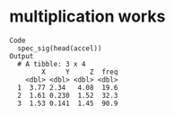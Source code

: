 # multiplication works

    Code
      spec_sig(head(accel))
    Output
      # A tibble: 3 x 4
            X     Y     Z  freq
        <dbl> <dbl> <dbl> <dbl>
      1  3.77 2.34   4.08  19.6
      2  1.61 0.230  1.52  32.3
      3  1.53 0.141  1.45  90.9

